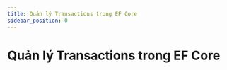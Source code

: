 ```yaml
---
title: Quản lý Transactions trong EF Core
sidebar_position: 0
---
```

# Quản lý Transactions trong EF Core